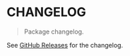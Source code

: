 # CHANGELOG

> Package changelog.

See [GitHub Releases](https://github.com/stdlib-js/random-iter-f/releases) for the changelog.